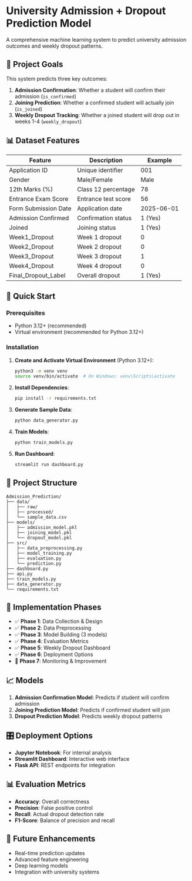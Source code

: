 # University Admission + Dropout Prediction Model

A comprehensive machine learning system to predict university admission outcomes and weekly dropout patterns.

## 🎯 Project Goals

This system predicts three key outcomes:
1. **Admission Confirmation**: Whether a student will confirm their admission (`is_confirmed`)
2. **Joining Prediction**: Whether a confirmed student will actually join (`is_joined`)
3. **Weekly Dropout Tracking**: Whether a joined student will drop out in weeks 1-4 (`weekly_dropout`)

## 📊 Dataset Features

| Feature | Description | Example |
|---------|-------------|----------|
| Application ID | Unique identifier | 001 |
| Gender | Male/Female | Male |
| 12th Marks (%) | Class 12 percentage | 78 |
| Entrance Exam Score | Entrance test score | 56 |
| Form Submission Date | Application date | 2025-06-01 |
| Admission Confirmed | Confirmation status | 1 (Yes) |
| Joined | Joining status | 1 (Yes) |
| Week1_Dropout | Week 1 dropout | 0 |
| Week2_Dropout | Week 2 dropout | 0 |
| Week3_Dropout | Week 3 dropout | 1 |
| Week4_Dropout | Week 4 dropout | 0 |
| Final_Dropout_Label | Overall dropout | 1 (Yes) |

## 🚀 Quick Start

### Prerequisites
- Python 3.12+ (recommended)
- Virtual environment (recommended for Python 3.12+)

### Installation

1. **Create and Activate Virtual Environment** (Python 3.12+):
   ```bash
   python3 -m venv venv
   source venv/bin/activate  # On Windows: venv\Scripts\activate
   ```

2. **Install Dependencies**:
   ```bash
   pip install -r requirements.txt
   ```

3. **Generate Sample Data**:
   ```bash
   python data_generator.py
   ```

4. **Train Models**:
   ```bash
   python train_models.py
   ```

5. **Run Dashboard**:
   ```bash
   streamlit run dashboard.py
   ```

## 📁 Project Structure

```
Admission_Prediction/
├── data/
│   ├── raw/
│   ├── processed/
│   └── sample_data.csv
├── models/
│   ├── admission_model.pkl
│   ├── joining_model.pkl
│   └── dropout_model.pkl
├── src/
│   ├── data_preprocessing.py
│   ├── model_training.py
│   ├── evaluation.py
│   └── prediction.py
├── dashboard.py
├── api.py
├── train_models.py
├── data_generator.py
└── requirements.txt
```

## 🔧 Implementation Phases

- ✅ **Phase 1**: Data Collection & Design
- ✅ **Phase 2**: Data Preprocessing
- ✅ **Phase 3**: Model Building (3 models)
- ✅ **Phase 4**: Evaluation Metrics
- ✅ **Phase 5**: Weekly Dropout Dashboard
- ✅ **Phase 6**: Deployment Options
- 🔄 **Phase 7**: Monitoring & Improvement

## 📈 Models

1. **Admission Confirmation Model**: Predicts if student will confirm admission
2. **Joining Prediction Model**: Predicts if confirmed student will join
3. **Dropout Prediction Model**: Predicts weekly dropout patterns

## 🎛️ Deployment Options

- **Jupyter Notebook**: For internal analysis
- **Streamlit Dashboard**: Interactive web interface
- **Flask API**: REST endpoints for integration

## 📊 Evaluation Metrics

- **Accuracy**: Overall correctness
- **Precision**: False positive control
- **Recall**: Actual dropout detection rate
- **F1-Score**: Balance of precision and recall

## 🔄 Future Enhancements

- Real-time prediction updates
- Advanced feature engineering
- Deep learning models
- Integration with university systems